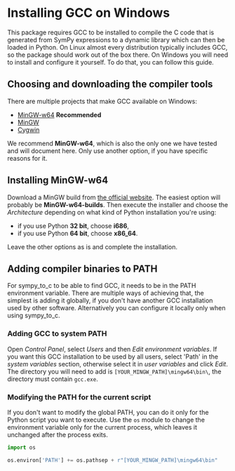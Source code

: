 # Installing GCC on Windows

This package requires GCC to be installed to compile the C code that is generated from SymPy expressions to a dynamic library which can then be loaded in Python. On Linux almost every distribution typically includes GCC, so the package should work out of the box there. On Windows you will need to install and configure it yourself. To do that, you can follow this guide.

## Choosing and downloading the compiler tools

There are multiple projects that make GCC available on Windows:
* [MinGW-w64](https://mingw-w64.org/doku.php) **Recommended**
* [MinGW](http://www.mingw.org/)
* [Cygwin](https://www.cygwin.com/)

We recommend **MinGW-w64**, which is also the only one we have tested and will document here. Only use another option, if you have specific reasons for it.

## Installing MinGW-w64

Download a MinGW build from [the official website](https://mingw-w64.org/doku.php/download).
The easiest option will probably be **MinGW-w64-builds**.
Then execute the installer and choose the *Architecture* depending on what kind of Python installation you're using:
* if you use Python **32 bit**, choose **i686**,
* if you use Python **64 bit**, choose **x86_64**.

Leave the other options as is and complete the installation.

## Adding compiler binaries to PATH

For sympy_to_c to be able to find GCC, it needs to be in the PATH environment variable.
There are multiple ways of achieving that, the simplest is adding it globally, if you don't have another GCC installation used by other software.
Alternatively you can configure it locally only when using sympy_to_c.

### Adding GCC to system PATH

Open *Control Panel*, select *Users* and then *Edit environment variables*.
If you want this GCC installation to be used by all users, select 'Path' in the *system variables* section, otherwise select it in *user variables* and click *Edit*.
The directory you will need to add is `[YOUR_MINGW_PATH]\mingw64\bin\`, the directory must contain `gcc.exe`.

### Modifying the PATH for the current script

If you don't want to modify the global PATH, you can do it only for the Python script you want to execute.
Use the `os` module to change the environment variable only for the current process, which leaves it unchanged after the process exits.

```Python
import os

os.environ['PATH'] += os.pathsep + r"[YOUR_MINGW_PATH]\mingw64\bin"
```
